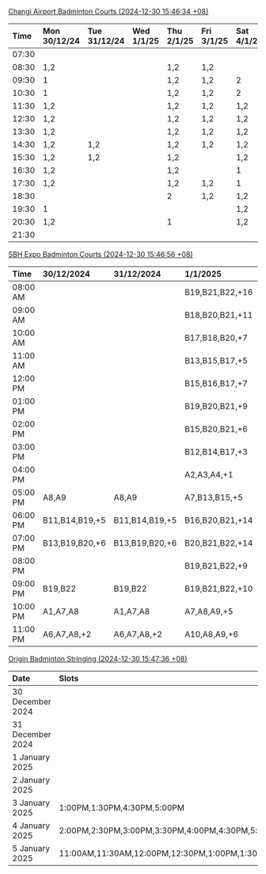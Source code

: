 [Changi Airport Badminton Courts (2024-12-30 15:46:34 +08)](https://www.carc.org.sg/FacilityBooking.aspx)

| Time   | Mon 30/12/24   | Tue 31/12/24   | Wed 1/1/25   | Thu 2/1/25   | Fri 3/1/25   | Sat 4/1/25   | Sun 5/1/25   |
|:-------|:---------------|:---------------|:-------------|:-------------|:-------------|:-------------|:-------------|
| 07:30  |                |                |              |              |              |              |              |
| 08:30  | 1,2            |                |              | 1,2          | 1,2          |              |              |
| 09:30  | 1              |                |              | 1,2          | 1,2          | 2            |              |
| 10:30  | 1              |                |              | 1,2          | 1,2          | 2            |              |
| 11:30  | 1,2            |                |              | 1,2          | 1,2          | 1,2          |              |
| 12:30  | 1,2            |                |              | 1,2          | 1,2          | 1,2          |              |
| 13:30  | 1,2            |                |              | 1,2          | 1,2          | 1,2          |              |
| 14:30  | 1,2            | 1,2            |              | 1,2          | 1,2          | 1,2          |              |
| 15:30  | 1,2            | 1,2            |              | 1,2          |              | 1,2          |              |
| 16:30  | 1,2            |                |              | 1,2          |              | 1            |              |
| 17:30  | 1,2            |                |              | 1,2          | 1,2          | 1            | 1            |
| 18:30  |                |                |              | 2            | 1,2          | 1,2          | 1            |
| 19:30  | 1              |                |              |              |              | 1,2          | 1,2          |
| 20:30  | 1,2            |                |              | 1            |              | 1,2          | 1,2          |
| 21:30  |                |                |              |              |              |              |              |

[SBH Expo Badminton Courts (2024-12-30 15:46:56 +08)](https://singaporebadmintonhall.getomnify.com/widgets/O3MRKGBH359GA55KHMG1RD)

| Time     | 30/12/2024     | 31/12/2024     | 1/1/2025        | 2/1/2025        | 3/1/2025        | 4/1/2025        | 5/1/2025        |
|:---------|:---------------|:---------------|:----------------|:----------------|:----------------|:----------------|:----------------|
| 08:00 AM |                |                | B19,B21,B22,+16 | B19,B21,B22,+18 | B19,B21,B22,+19 | B19,B21,B22,+19 | B15,B16,B19,+4  |
| 09:00 AM |                |                | B18,B20,B21,+11 | B19,B20,B21,+15 | B19,B20,B21,+17 | B19,B21,B22,+19 |                 |
| 10:00 AM |                |                | B17,B18,B20,+7  | B20,B21,B22,+15 | B18,B20,B21,+15 | B19,B20,B21,+17 |                 |
| 11:00 AM |                |                | B13,B15,B17,+5  | B19,B21,B22,+19 | B20,B21,B22,+16 | B19,B20,B21,+16 |                 |
| 12:00 PM |                |                | B15,B16,B17,+7  | B19,B21,B22,+19 | B19,B21,B22,+16 | B19,B21,B22,+17 | A3,A4,A6        |
| 01:00 PM |                |                | B19,B20,B21,+9  | B19,B21,B22,+19 | B19,B21,B22,+16 | B19,B21,B22,+17 |                 |
| 02:00 PM |                |                | B15,B20,B21,+6  | B19,B21,B22,+19 | B18,B19,B22,+16 | B19,B21,B22,+12 | B19             |
| 03:00 PM |                |                | B12,B14,B17,+3  | B19,B21,B22,+19 | B17,B19,B22,+13 | B19,B21,B22,+10 |                 |
| 04:00 PM |                |                | A2,A3,A4,+1     | B19,B21,B22,+19 | B16,B17,B22,+9  | B14,B15,B21,+3  | B13,B14         |
| 05:00 PM | A8,A9          | A8,A9          | A7,B13,B15,+5   | B19,B21,B22,+18 | A10,B17,B22,+5  | A2,B22          |                 |
| 06:00 PM | B11,B14,B19,+5 | B11,B14,B19,+5 | B16,B20,B21,+14 | B19,B21,B22,+18 | A1,A2           | A1,B22          |                 |
| 07:00 PM | B13,B19,B20,+6 | B13,B19,B20,+6 | B20,B21,B22,+14 | B19,B21,B22,+19 | A1              |                 | B20,B21,B22,+2  |
| 08:00 PM |                |                | B19,B21,B22,+9  | B18,B21,B22,+12 | B19             | B11,B13         | B13,B14,B15,+7  |
| 09:00 PM | B19,B22        | B19,B22        | B19,B21,B22,+10 | B18,B21,B22,+12 | B19             | B11             | B13,B14,B15,+8  |
| 10:00 PM | A1,A7,A8       | A1,A7,A8       | A7,A8,A9,+5     |                 | A10,A8,A9,+7    | B20,B21,B22,+15 | B20,B21,B22,+17 |
| 11:00 PM | A6,A7,A8,+2    | A6,A7,A8,+2    | A10,A8,A9,+6    |                 | A10,A8,A9,+7    | B20,B21,B22,+16 | B20,B21,B22,+17 |

[Origin Badminton Stringing (2024-12-30 15:47:36 +08)](https://originbadmintontennis.setmore.com/book?step=time-slot&products=sgrolacnx0m9p2mqoycdgk0n9upmhxc1&type=service&staff=cg98cjfg44hsmkg1roi2w3m3unolyliw&staffSelected=true)

| Date             | Slots                                                                                          |
|:-----------------|:-----------------------------------------------------------------------------------------------|
| 30 December 2024 |                                                                                                |
| 31 December 2024 |                                                                                                |
| 1 January 2025   |                                                                                                |
| 2 January 2025   |                                                                                                |
| 3 January 2025   | 1:00PM,1:30PM,4:30PM,5:00PM                                                                    |
| 4 January 2025   | 2:00PM,2:30PM,3:00PM,3:30PM,4:00PM,4:30PM,5:00PM                                               |
| 5 January 2025   | 11:00AM,11:30AM,12:00PM,12:30PM,1:00PM,1:30PM,2:00PM,2:30PM,3:00PM,3:30PM,4:00PM,4:30PM,5:00PM |
